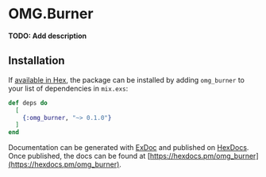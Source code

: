 # OMG.Burner

**TODO: Add description**

## Installation

If [available in Hex](https://hex.pm/docs/publish), the package can be installed
by adding `omg_burner` to your list of dependencies in `mix.exs`:

```elixir
def deps do
  [
    {:omg_burner, "~> 0.1.0"}
  ]
end
```

Documentation can be generated with [ExDoc](https://github.com/elixir-lang/ex_doc)
and published on [HexDocs](https://hexdocs.pm). Once published, the docs can
be found at [https://hexdocs.pm/omg_burner](https://hexdocs.pm/omg_burner).

